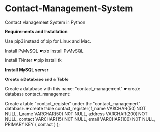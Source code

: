 # Contact-Management-System
Contact Management System in Python

****Requirements and Installation****

Use pip3 instead of pip for Linux and Mac.

Install PyMySQL
☛pip install PyMySQL

Install Tkinter
☛pip install tk



****Install MySQL server****



****Create a Database and a Table****

Create a database with this name: "contact_management"
☛create database contact_management;

Create a table "contact_register" under the "contact_management" database.
☛create table contact_register(
	f_name VARCHAR(50) NOT NULL,
	l_name VARCHAR(50) NOT NULL,
	address VARCHAR(200) NOT NULL,
	contact VARCHAR(15) NOT NULL,
	email VARCHAR(100) NOT NULL,
	PRIMARY KEY ( contact )
);
